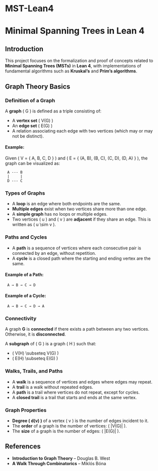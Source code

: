 # MST-Lean4

# Minimal Spanning Trees in Lean 4

## Introduction
This project focuses on the formalization and proof of concepts related to **Minimal Spanning Trees (MSTs)** in **Lean 4**, with implementations of fundamental algorithms such as **Kruskal’s** and **Prim’s algorithms**.

## Graph Theory Basics
### Definition of a Graph
A **graph** \( G \) is defined as a triple consisting of:
- A **vertex set** \( V(G) \)
- An **edge set** \( E(G) \)
- A relation associating each edge with two vertices (which may or may not be distinct).

#### Example:
Given \( V = \{ A, B, C, D \} \) and \( E = \{ (A, B), (B, C), (C, D), (D, A) \} \), the graph can be visualized as:

```
 A --- B
 |     |
 D --- C
```

### Types of Graphs
- A **loop** is an edge where both endpoints are the same.
- **Multiple edges** exist when two vertices share more than one edge.
- A **simple graph** has no loops or multiple edges.
- Two vertices \( u \) and \( v \) are **adjacent** if they share an edge. This is written as \( u \sim v \).

### Paths and Cycles
- A **path** is a sequence of vertices where each consecutive pair is connected by an edge, without repetition.
- A **cycle** is a closed path where the starting and ending vertex are the same.

#### Example of a Path:
```
 A → B → C → D
```
#### Example of a Cycle:
```
 A → B → C → D → A
```

### Connectivity
A graph **G** is **connected** if there exists a path between any two vertices. Otherwise, it is **disconnected**.

A **subgraph** of \( G \) is a graph \( H \) such that:
- \( V(H) \subseteq V(G) \)
- \( E(H) \subseteq E(G) \)

### Walks, Trails, and Paths
- A **walk** is a sequence of vertices and edges where edges may repeat.
- A **trail** is a walk without repeated edges.
- A **path** is a trail where vertices do not repeat, except for cycles.
- A **closed trail** is a trail that starts and ends at the same vertex.

### Graph Properties
- **Degree \( d(v) \)** of a vertex \( v \) is the number of edges incident to it.
- The **order** of a graph is the number of vertices: \( |V(G)| \).
- The **size** of a graph is the number of edges: \( |E(G)| \).

## References
- **Introduction to Graph Theory** – Douglas B. West
- **A Walk Through Combinatorics** – Miklós Bóna


